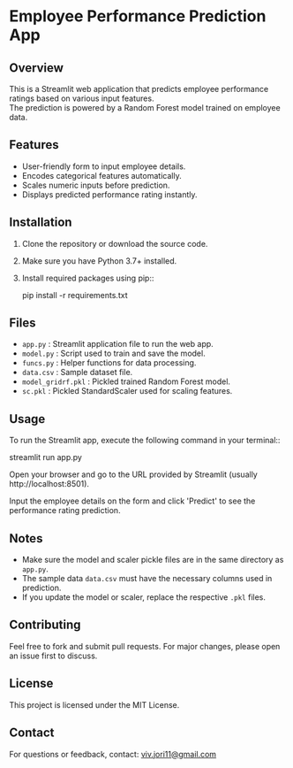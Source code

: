 Employee Performance Prediction App
===================================

Overview
--------
This is a Streamlit web application that predicts employee performance ratings based on various input features.  
The prediction is powered by a Random Forest model trained on employee data.

Features
--------
- User-friendly form to input employee details.
- Encodes categorical features automatically.
- Scales numeric inputs before prediction.
- Displays predicted performance rating instantly.

Installation
------------
1. Clone the repository or download the source code.
2. Make sure you have Python 3.7+ installed.
3. Install required packages using pip::

   pip install -r requirements.txt

Files
-----
- ``app.py`` : Streamlit application file to run the web app.
- ``model.py`` : Script used to train and save the model.
- ``funcs.py`` : Helper functions for data processing.
- ``data.csv`` : Sample dataset file.
- ``model_gridrf.pkl`` : Pickled trained Random Forest model.
- ``sc.pkl`` : Pickled StandardScaler used for scaling features.

Usage
-----
To run the Streamlit app, execute the following command in your terminal::

   streamlit run app.py

Open your browser and go to the URL provided by Streamlit (usually http://localhost:8501).

Input the employee details on the form and click 'Predict' to see the performance rating prediction.

Notes
-----
- Make sure the model and scaler pickle files are in the same directory as `app.py`.
- The sample data ``data.csv`` must have the necessary columns used in prediction.
- If you update the model or scaler, replace the respective `.pkl` files.

Contributing
------------
Feel free to fork and submit pull requests. For major changes, please open an issue first to discuss.

License
-------
This project is licensed under the MIT License.

Contact
-------
For questions or feedback, contact: viv.jori11@gmail.com

